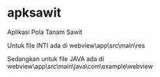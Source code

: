 # apksawit
Aplikasi Pola Tanam Sawit


Untuk file INTI ada di 
webview\app\src\main\res

Sedangkan untuk file JAVA ada di
webview\app\src\main\java\com\example\webview
